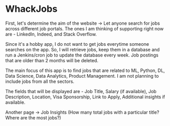 # WhackJobs

First, let's determine the aim of the website -> Let anyone search for jobs across different job portals. The ones I am thinking of supporting right now are - LinkedIn, Indeed, and Stack Overflow.

Since it's a hobby app, I do not want to get jobs everytime someone searches on the app. So, I will retrieve jobs, keep them in a database and run a Jenkins/cron job to update the database every week. Job postings that are older than 2 months will be deleted.

The main focus of this app is to find jobs that are related to ML, Python, DL, Data Science, Data Analytics, Product Management. I am not planning to include jobs from all the sectors.

The fields that will be displayed are - Job Title, Salary (if available), Job Description, Location, Visa Sponsorship, Link to Apply, Additional insights if available.

Another page -> Job Insights (How many total jobs with a particular title? Where are the most jobs?)
